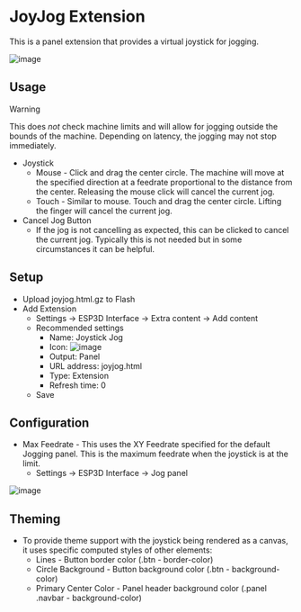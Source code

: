 # JoyJog Extension

This is a panel extension that provides a virtual joystick for jogging.

![image](https://github.com/user-attachments/assets/f9553aa5-6fd4-4ff2-b1ea-fc69db598527)

## Usage
> [!WARNING]
> This does *not* check machine limits and will allow for jogging outside the bounds of the machine.  Depending on latency, the jogging may not stop immediately.

- Joystick
  - Mouse - Click and drag the center circle.  The machine will move at the specified direction at a feedrate proportional to the distance from the center.  Releasing the mouse click will cancel the current jog.
  - Touch - Similar to mouse.  Touch and drag the center circle.  Lifting the finger will cancel the current jog.
- Cancel Jog Button
  - If the jog is not cancelling as expected, this can be clicked to cancel the current jog.  Typically this is not needed but in some circumstances it can be helpful.

## Setup
- Upload joyjog.html.gz to Flash
- Add Extension
  - Settings -> ESP3D Interface -> Extra content -> Add content
  - Recommended settings
    - Name: Joystick Jog
    - Icon: ![image](https://github.com/user-attachments/assets/f764a341-d54c-4ccb-8726-be5e70a2824e)
    - Output: Panel
    - URL address: joyjog.html
    - Type: Extension
    - Refresh time: 0
  - Save

## Configuration
- Max Feedrate - This uses the XY Feedrate specified for the default Jogging panel.  This is the maximum feedrate when the joystick is at the limit.
  - Settings -> ESP3D Interface -> Jog panel

![image](https://github.com/user-attachments/assets/cb8df6a8-2209-42a7-8809-570b6fab0aa6)

## Theming
- To provide theme support with the joystick being rendered as a canvas, it uses specific computed styles of other elements:
  - Lines - Button border color (.btn - border-color)
  - Circle Background - Button background color (.btn - background-color)
  - Primary Center Color - Panel header background color (.panel .navbar - background-color)
